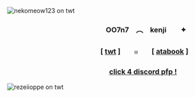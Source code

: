 ![nekomeow123 on twt](https://files.catbox.moe/fyg2o1.png)
### 　　　　　　　　　　　　　　OO7n7　︵　kenji　　✦
### 　　　　　　　　　　　　　 [ [twt](https://x.com/ihflulz) ]　　𓏼　　[ [atabook](https://7n7glazer.atabook.org/) ]
### 　　　　　　　　　　　　 　　 [click 4 discord pfp !](https://guns.lol/7n7glazer)
![rezeiioppe on twt](https://files.catbox.moe/tyc12o.png)
